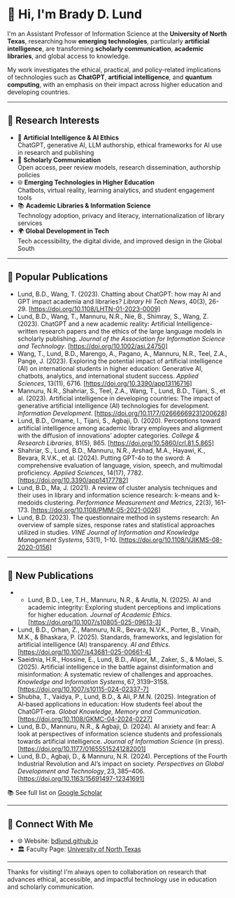# 👋 Hi, I'm Brady D. Lund

I'm an Assistant Professor of Information Science at the **University of North Texas**, researching how **emerging technologies**, particularly **artificial intelligence**, are transforming **scholarly communication**, **academic libraries**, and global access to knowledge.

My work investigates the ethical, practical, and policy-related implications of technologies such as **ChatGPT**, **artificial intelligence**, and **quantum computing**, with an emphasis on their impact across higher education and developing countries.

---

## 🧠 Research Interests

- 🧬 **Artificial Intelligence & AI Ethics**  
  ChatGPT, generative AI, LLM authorship, ethical frameworks for AI use in research and publishing  
- 📖 **Scholarly Communication**  
  Open access, peer review models, research dissemination, authorship policies  
- 🌐 **Emerging Technologies in Higher Education**  
  Chatbots, virtual reality, learning analytics, and student engagement tools  
- 📚 **Academic Libraries & Information Science**  
  Technology adoption, privacy and literacy, internationalization of library services  
- 🌍 **Global Development in Tech**  
  Tech accessibility, the digital divide, and improved design in the Global South

---

## 📝 Popular Publications

- Lund, B.D., Wang, T. (2023). Chatting about ChatGPT: how may AI and GPT impact academia and libraries? *Library Hi Tech News*, 40(3), 26-29. [https://doi.org/10.1108/LHTN-01-2023-0009]  
- Lund, B.D., Wang, T., Mannuru, N.R., Nie, B., Shimray, S., Wang, Z. (2023). ChatGPT and a new academic reality: Artificial Intelligence-written research papers and the ethics of the large language models in scholarly publishing. *Journal of the Association for Information Science and Technology*. [https://doi.org/10.1002/asi.24750]  
- Wang, T., Lund, B.D., Marengo, A., Pagano, A., Mannuru, N.R., Teel, Z.A., Pange, J. (2023). Exploring the potential impact of artificial intelligence (AI) on international students in higher education: Generative AI, chatbots, analytics, and international student success. *Applied Sciences*, 13(11), 6716. [https://doi.org/10.3390/app13116716]  
- Mannuru, N.R., Shahriar, S., Teel, Z.A., Wang, T., Lund, B.D., Tijani, S., et al. (2023). Artificial intelligence in developing countries: The impact of generative artificial intelligence (AI) technologies for development. *Information Development*. [https://doi.org/10.1177/02666669231200628]  
- Lund, B.D., Omame, I., Tijani, S., Agbaji, D. (2020). Perceptions toward artificial intelligence among academic library employees and alignment with the diffusion of innovations’ adopter categories. *College & Research Libraries*, 81(5), 865. [https://doi.org/10.5860/crl.81.5.865]  
- Shahriar, S., Lund, B.D., Mannuru, N.R., Arshad, M.A., Hayawi, K., Bevara, R.V.K., et al. (2024). Putting GPT-4o to the sword: A comprehensive evaluation of language, vision, speech, and multimodal proficiency. *Applied Sciences*, 14(17), 7782. [https://doi.org/10.3390/app14177782]  
- Lund, B.D., Ma, J. (2021). A review of cluster analysis techniques and their uses in library and information science research: k-means and k-medoids clustering. *Performance Measurement and Metrics*, 22(3), 161-173. [https://doi.org/10.1108/PMM-05-2021-0026]  
- Lund, B.D. (2023). The questionnaire method in systems research: An overview of sample sizes, response rates and statistical approaches utilized in studies. *VINE Journal of Information and Knowledge Management Systems*, 53(1), 1-10. [https://doi.org/10.1108/VJIKMS-08-2020-0156]

---

## 📝 New Publications

- - Lund, B.D., Lee, T.H., Mannuru, N.R., & Arutla, N. (2025). AI and academic integrity: Exploring student perceptions and implications for higher education. *Journal of Academic Ethics*. [https://doi.org/10.1007/s10805-025-09613-3]  
- Lund, B.D., Orhan, Z., Mannuru, N.R., Bevara, N.V.K., Porter, B., Vinaih, M.K., & Bhaskara, P. (2025). Standards, frameworks, and legislation for artificial intelligence (AI) transparency. *AI and Ethics*. [https://doi.org/10.1007/s43681-025-00661-4]  
- Saeidnia, H.R., Hossine, E., Lund, B.D., Alipor, M., Zaker, S., & Molaei, S. (2025). Artificial intelligence in the battle against disinformation and misinformation: A systematic review of challenges and approaches. *Knowledge and Information Systems*, 67, 3139–3158. [https://doi.org/10.1007/s10115-024-02337-7]  
- Shubha, T., Vaidya, P., Lund, B.D., & Ali, P.M.N. (2025). Integration of AI‑based applications in education: How students feel about the ChatGPT‑era. *Global Knowledge, Memory and Communication*. [https://doi.org/10.1108/GKMC-04-2024-0227]  
- Lund, B.D., Mannuru, N.R., & Agbaji, D. (2024). AI anxiety and fear: A look at perspectives of information science students and professionals towards artificial intelligence. *Journal of Information Science* (in press). [https://doi.org/10.1177/01655515241282001]  
- Lund, B.D., Agbaji, D., & Mannuru, N.R. (2024). Perceptions of the Fourth Industrial Revolution and AI’s impact on society. *Perspectives on Global Development and Technology*, 23, 385–406. [https://doi.org/10.1163/15691497-12341691]  

📚 See full list on [Google Scholar](https://scholar.google.com/citations?user=IGZZD-UAAAAJ)

---

## 🔗 Connect With Me

- 🌐 Website: [bdlund.github.io](https://bdlund.github.io)
- 🏛️ Faculty Page: [University of North Texas](https://www.unt.edu)  

---

Thanks for visiting! I'm always open to collaboration on research that advances ethical, accessible, and impactful technology use in education and scholarly communication.
